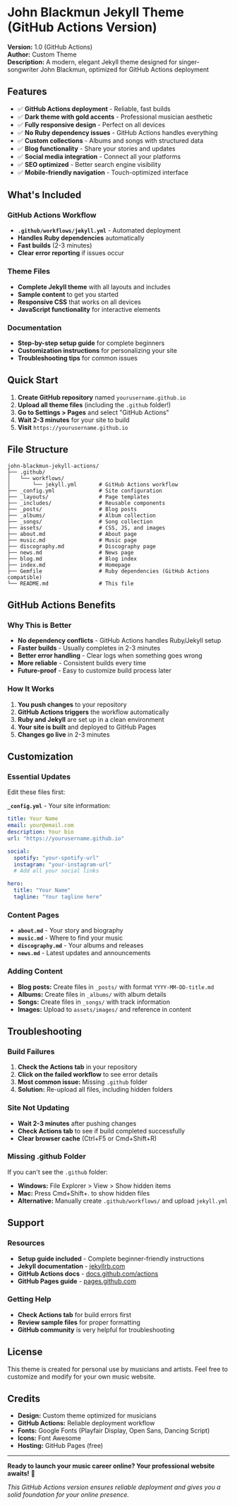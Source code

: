 # John Blackmun Jekyll Theme (GitHub Actions Version)

**Version:** 1.0 (GitHub Actions)  
**Author:** Custom Theme  
**Description:** A modern, elegant Jekyll theme designed for singer-songwriter John Blackmun, optimized for GitHub Actions deployment

## Features

- ✅ **GitHub Actions deployment** - Reliable, fast builds
- ✅ **Dark theme with gold accents** - Professional musician aesthetic
- ✅ **Fully responsive design** - Perfect on all devices
- ✅ **No Ruby dependency issues** - GitHub Actions handles everything
- ✅ **Custom collections** - Albums and songs with structured data
- ✅ **Blog functionality** - Share your stories and updates
- ✅ **Social media integration** - Connect all your platforms
- ✅ **SEO optimized** - Better search engine visibility
- ✅ **Mobile-friendly navigation** - Touch-optimized interface

## What's Included

### GitHub Actions Workflow
- **`.github/workflows/jekyll.yml`** - Automated deployment
- **Handles Ruby dependencies** automatically
- **Fast builds** (2-3 minutes)
- **Clear error reporting** if issues occur

### Theme Files
- **Complete Jekyll theme** with all layouts and includes
- **Sample content** to get you started
- **Responsive CSS** that works on all devices
- **JavaScript functionality** for interactive elements

### Documentation
- **Step-by-step setup guide** for complete beginners
- **Customization instructions** for personalizing your site
- **Troubleshooting tips** for common issues

## Quick Start

1. **Create GitHub repository** named `yourusername.github.io`
2. **Upload all theme files** (including the `.github` folder!)
3. **Go to Settings > Pages** and select "GitHub Actions"
4. **Wait 2-3 minutes** for your site to build
5. **Visit** `https://yourusername.github.io`

## File Structure

```
john-blackmun-jekyll-actions/
├── .github/
│   └── workflows/
│       └── jekyll.yml       # GitHub Actions workflow
├── _config.yml              # Site configuration
├── _layouts/                # Page templates
├── _includes/               # Reusable components
├── _posts/                  # Blog posts
├── _albums/                 # Album collection
├── _songs/                  # Song collection
├── assets/                  # CSS, JS, and images
├── about.md                 # About page
├── music.md                 # Music page
├── discography.md           # Discography page
├── news.md                  # News page
├── blog.md                  # Blog index
├── index.md                 # Homepage
├── Gemfile                  # Ruby dependencies (GitHub Actions compatible)
└── README.md                # This file
```

## GitHub Actions Benefits

### Why This is Better
- **No dependency conflicts** - GitHub Actions handles Ruby/Jekyll setup
- **Faster builds** - Usually completes in 2-3 minutes
- **Better error handling** - Clear logs when something goes wrong
- **More reliable** - Consistent builds every time
- **Future-proof** - Easy to customize build process later

### How It Works
1. **You push changes** to your repository
2. **GitHub Actions triggers** the workflow automatically
3. **Ruby and Jekyll** are set up in a clean environment
4. **Your site is built** and deployed to GitHub Pages
5. **Changes go live** in 2-3 minutes

## Customization

### Essential Updates
Edit these files first:

**`_config.yml`** - Your site information:
```yaml
title: Your Name
email: your@email.com
description: Your bio
url: "https://yourusername.github.io"

social:
  spotify: "your-spotify-url"
  instagram: "your-instagram-url"
  # Add all your social links

hero:
  title: "Your Name"
  tagline: "Your tagline here"
```

### Content Pages
- **`about.md`** - Your story and biography
- **`music.md`** - Where to find your music
- **`discography.md`** - Your albums and releases
- **`news.md`** - Latest updates and announcements

### Adding Content
- **Blog posts:** Create files in `_posts/` with format `YYYY-MM-DD-title.md`
- **Albums:** Create files in `_albums/` with album details
- **Songs:** Create files in `_songs/` with track information
- **Images:** Upload to `assets/images/` and reference in content

## Troubleshooting

### Build Failures
1. **Check the Actions tab** in your repository
2. **Click on the failed workflow** to see error details
3. **Most common issue:** Missing `.github` folder
4. **Solution:** Re-upload all files, including hidden folders

### Site Not Updating
- **Wait 2-3 minutes** after pushing changes
- **Check Actions tab** to see if build completed successfully
- **Clear browser cache** (Ctrl+F5 or Cmd+Shift+R)

### Missing .github Folder
If you can't see the `.github` folder:
- **Windows:** File Explorer > View > Show hidden items
- **Mac:** Press Cmd+Shift+. to show hidden files
- **Alternative:** Manually create `.github/workflows/` and upload `jekyll.yml`

## Support

### Resources
- **Setup guide included** - Complete beginner-friendly instructions
- **Jekyll documentation** - [jekyllrb.com](https://jekyllrb.com)
- **GitHub Actions docs** - [docs.github.com/actions](https://docs.github.com/actions)
- **GitHub Pages guide** - [pages.github.com](https://pages.github.com)

### Getting Help
- **Check Actions tab** for build errors first
- **Review sample files** for proper formatting
- **GitHub community** is very helpful for troubleshooting

## License

This theme is created for personal use by musicians and artists. Feel free to customize and modify for your own music website.

## Credits

- **Design:** Custom theme optimized for musicians
- **GitHub Actions:** Reliable deployment workflow
- **Fonts:** Google Fonts (Playfair Display, Open Sans, Dancing Script)
- **Icons:** Font Awesome
- **Hosting:** GitHub Pages (free)

---

**Ready to launch your music career online? Your professional website awaits!** 🎵

*This GitHub Actions version ensures reliable deployment and gives you a solid foundation for your online presence.*

